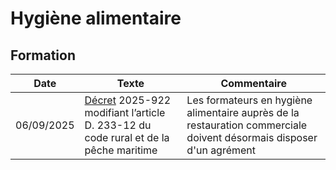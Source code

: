 # Hygiène alimentaire

## Formation

| Date       | Texte                                                                                                                                                                              | Commentaire                                                                                                          |
| ---------- | ---------------------------------------------------------------------------------------------------------------------------------------------------------------------------------- | -------------------------------------------------------------------------------------------------------------------- |
| 06/09/2025 | [Décret](https://www.legifrance.gouv.fr/download/pdf?id=rb8gm4rObqLryfLTFw-FBTkhrqEkpM01d0ueR1WkGMM=) 2025-922 modifiant l’article D. 233-12 du code rural et de la pêche maritime | Les formateurs en hygiène alimentaire auprès de la restauration commerciale doivent désormais disposer d'un agrément |

